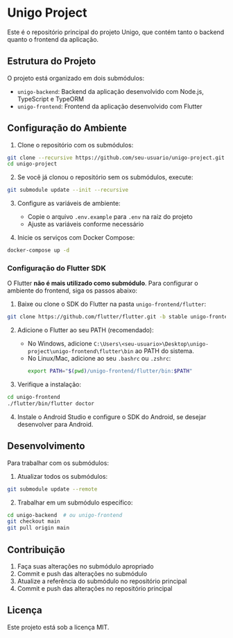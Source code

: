 # Unigo Project

Este é o repositório principal do projeto Unigo, que contém tanto o backend quanto o frontend da aplicação.

## Estrutura do Projeto

O projeto está organizado em dois submódulos:

- `unigo-backend`: Backend da aplicação desenvolvido com Node.js, TypeScript e TypeORM
- `unigo-frontend`: Frontend da aplicação desenvolvido com Flutter

## Configuração do Ambiente

1. Clone o repositório com os submódulos:
```bash
git clone --recursive https://github.com/seu-usuario/unigo-project.git
cd unigo-project
```

2. Se você já clonou o repositório sem os submódulos, execute:
```bash
git submodule update --init --recursive
```

3. Configure as variáveis de ambiente:
   - Copie o arquivo `.env.example` para `.env` na raiz do projeto
   - Ajuste as variáveis conforme necessário

4. Inicie os serviços com Docker Compose:
```bash
docker-compose up -d
```

### Configuração do Flutter SDK

O Flutter **não é mais utilizado como submódulo**. Para configurar o ambiente do frontend, siga os passos abaixo:

1. Baixe ou clone o SDK do Flutter na pasta `unigo-frontend/flutter`:
```bash
git clone https://github.com/flutter/flutter.git -b stable unigo-frontend/flutter
```

2. Adicione o Flutter ao seu PATH (recomendado):
   - No Windows, adicione `C:\Users\<seu-usuario>\Desktop\unigo-project\unigo-frontend\flutter\bin` ao PATH do sistema.
   - No Linux/Mac, adicione ao seu `.bashrc` ou `.zshrc`:
     ```bash
     export PATH="$(pwd)/unigo-frontend/flutter/bin:$PATH"
     ```

3. Verifique a instalação:
```bash
cd unigo-frontend
./flutter/bin/flutter doctor
```

4. Instale o Android Studio e configure o SDK do Android, se desejar desenvolver para Android.

## Desenvolvimento

Para trabalhar com os submódulos:

1. Atualizar todos os submódulos:
```bash
git submodule update --remote
```

2. Trabalhar em um submódulo específico:
```bash
cd unigo-backend  # ou unigo-frontend
git checkout main
git pull origin main
```

## Contribuição

1. Faça suas alterações no submódulo apropriado
2. Commit e push das alterações no submódulo
3. Atualize a referência do submódulo no repositório principal
4. Commit e push das alterações no repositório principal

## Licença

Este projeto está sob a licença MIT. 
